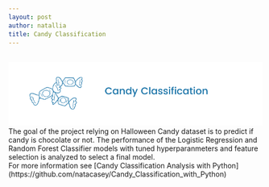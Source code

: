 ```yaml
---
layout: post
author: natallia
title: Candy Classification
---
```

<br>
<img src ="images/candies.png"><br>  
The goal of the project relying on Halloween Candy dataset is to predict if candy is chocolate or not. The performance of the Logistic Regression and Random Forest Classifier models with tuned hyperparanmeters and feature selection is analyzed to select a final model.
<br>
For more information see [Candy Classification Analysis with Python](https://github.com/natacasey/Candy_Classification_with_Python)
